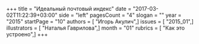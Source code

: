 +++
title = "Идеальный почтовый индекс"
date = "2017-03-02T11:22:39+03:00"
side = "left"
pagesCount = "4"
slogan = ""
year = "2015"
startPage = "10"
authors = [ "Игорь Акулич",]
issues = [ "2015_01",]
illustrators = [ "Наталья Гаврилова",]
month = "01"
rubrics = [ "Как это устроено",]
+++
